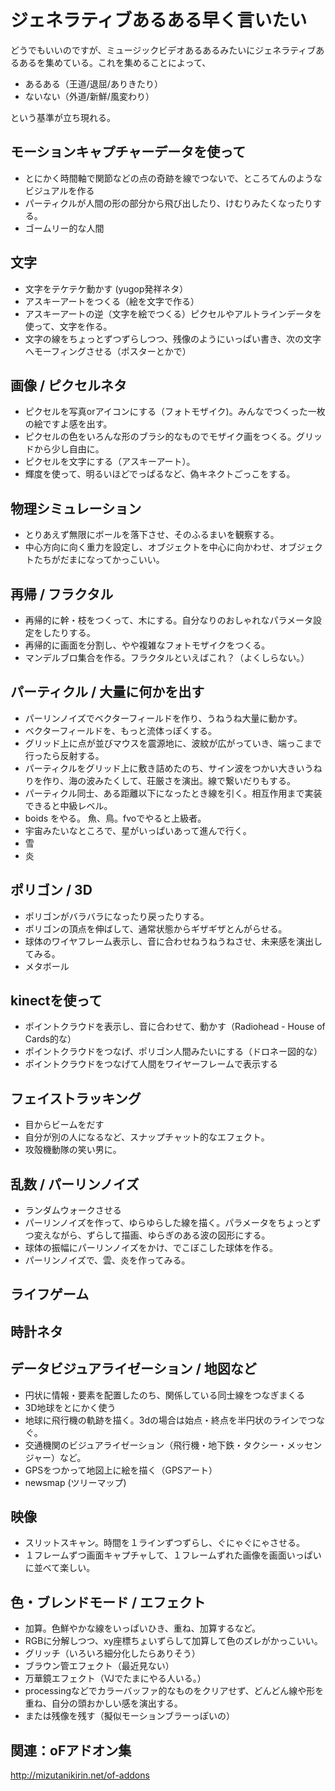 
# ジェネラティブあるある早く言いたい

どうでもいいのですが、ミュージックビデオあるあるみたいにジェネラティブあるあるを集めている。これを集めることによって、

* あるある（王道/退屈/ありきたり）
* ないない（外道/新鮮/風変わり）

という基準が立ち現れる。


## モーションキャプチャーデータを使って
* とにかく時間軸で関節などの点の奇跡を線でつないで、ところてんのようなビジュアルを作る
* パーティクルが人間の形の部分から飛び出したり、けむりみたくなったりする。
* ゴームリー的な人間

## 文字
* 文字をテケテケ動かす (yugop発祥ネタ）
* アスキーアートをつくる（絵を文字で作る）
* アスキーアートの逆（文字を絵でつくる）ピクセルやアルトラインデータを使って、文字を作る。
* 文字の線をちょっとずつずらしつつ、残像のようにいっぱい書き、次の文字へモーフィングさせる（ポスターとかで）

## 画像 / ピクセルネタ
* ピクセルを写真orアイコンにする（フォトモザイク)。みんなでつくった一枚の絵ですよ感を出す。
* ピクセルの色をいろんな形のブラシ的なものでモザイク画をつくる。グリッドから少し自由に。
* ピクセルを文字にする（アスキーアート）。
* 輝度を使って、明るいほどでっぱるなど、偽キネクトごっこをする。


## 物理シミュレーション
* とりあえず無限にボールを落下させ、そのふるまいを観察する。 
* 中心方向に向く重力を設定し、オブジェクトを中心に向かわせ、オブジェクトたちがだまになってかっこいい。


## 再帰 / フラクタル
* 再帰的に幹・枝をつくって、木にする。自分なりのおしゃれなパラメータ設定をしたりする。
* 再帰的に画面を分割し、やや複雑なフォトモザイクをつくる。
* マンデルブロ集合を作る。フラクタルといえばこれ？（よくしらない。）

  
## パーティクル / 大量に何かを出す
* パーリンノイズでベクターフィールドを作り、うねうね大量に動かす。
* ベクターフィールドを、もっと流体っぽくする。
* グリッド上に点が並びマウスを震源地に、波紋が広がっていき、端っこまで行ったら反射する。
* パーティクルをグリッド上に敷き詰めたのち、サイン波をつかい大きいうねりを作り、海の波みたくして、荘厳さを演出。線で繋いだりもする。
* パーティクル同士、ある距離以下になったとき線を引く。相互作用まで実装できると中級レベル。
* boids をやる。 魚、鳥。fvoでやると上級者。
* 宇宙みたいなところで、星がいっぱいあって進んで行く。
* 雪
* 炎

  
## ポリゴン / 3D
* ポリゴンがバラバラになったり戻ったりする。
* ポリゴンの頂点を伸ばして、通常状態からギザギザとんがらせる。
* 球体のワイヤフレーム表示し、音に合わせねうねうねさせ、未来感を演出してみる。
* メタボール


## kinectを使って 
* ポイントクラウドを表示し、音に合わせて、動かす（Radiohead - House of Cards的な）
* ポイントクラウドをつなげ、ポリゴン人間みたいにする（ドロネー図的な）
* ポイントクラウドをつなげて人間をワイヤーフレームで表示する


## フェイストラッキング
* 目からビームをだす
* 自分が別の人になるなど、スナップチャット的なエフェクト。
* 攻殻機動隊の笑い男に。


## 乱数 / パーリンノイズ
* ランダムウォークさせる
* パーリンノイズを作って、ゆらゆらした線を描く。パラメータをちょっとずつ変えながら、ずらして描画、ゆらぎのある波の図形にする。
* 球体の振幅にパーリンノイズをかけ、でこぼこした球体を作る。
* パーリンノイズで、雲、炎を作ってみる。

## ライフゲーム

## 時計ネタ

## データビジュアライゼーション / 地図など
* 円状に情報・要素を配置したのち、関係している同士線をつなぎまくる
* 3D地球をとにかく使う
* 地球に飛行機の軌跡を描く。3dの場合は始点・終点を半円状のラインでつなぐ。
* 交通機関のビジュアライゼーション（飛行機・地下鉄・タクシー・メッセンジャー）など。
* GPSをつかって地図上に絵を描く（GPSアート）
* newsmap (ツリーマップ)

## 映像
* スリットスキャン。時間を１ラインずつずらし、ぐにゃぐにゃさせる。
* １フレームずつ画面キャプチャして、１フレームずれた画像を画面いっぱいに並べて楽しい。


## 色・ブレンドモード / エフェクト
* 加算。色鮮やかな線をいっぱいひき、重ね、加算するなど。
* RGBに分解しつつ、xy座標ちょいずらして加算して色のズレがかっこいい。
* グリッチ（いろいろ細分化したらありそう）
* ブラウン管エフェクト（最近見ない）
* 万華鏡エフェクト（VJでたまにやる人いる。）
* processingなどでカラーバッファ的なものをクリアせず、どんどん線や形を重ね、自分の頭おかしい感を演出する。
* または残像を残す（擬似モーションブラーっぽいの）


## 関連：oFアドオン集
http://mizutanikirin.net/of-addons




